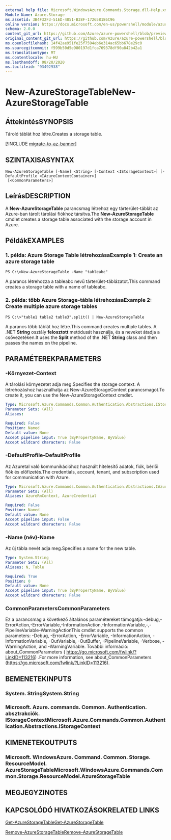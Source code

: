 ```yaml
---
external help file: Microsoft.WindowsAzure.Commands.Storage.dll-Help.xml
Module Name: Azure.Storage
ms.assetid: 3B4F32F3-51ED-4851-B38F-172658186C96
online version: https://docs.microsoft.com/en-us/powershell/module/azure.storage/new-azurestoragetable
schema: 2.0.0
content_git_url: https://github.com/Azure/azure-powershell/blob/preview/src/Storage/Commands.Storage/help/New-AzureStorageTable.md
original_content_git_url: https://github.com/Azure/azure-powershell/blob/preview/src/Storage/Commands.Storage/help/New-AzureStorageTable.md
ms.openlocfilehash: 14f42ae951fe25f7594eb6e314ac65bb678e29c0
ms.sourcegitcommit: f599b50d5e980197d1fca769378df90a842b42a1
ms.translationtype: MT
ms.contentlocale: hu-HU
ms.lasthandoff: 08/20/2020
ms.locfileid: "93492938"
---
```

# <span data-ttu-id="2f162-101">New-AzureStorageTable</span><span class="sxs-lookup"><span data-stu-id="2f162-101">New-AzureStorageTable</span></span>

## <span data-ttu-id="2f162-102">Áttekintés</span><span class="sxs-lookup"><span data-stu-id="2f162-102">SYNOPSIS</span></span>
<span data-ttu-id="2f162-103">Tároló táblát hoz létre.</span><span class="sxs-lookup"><span data-stu-id="2f162-103">Creates a storage table.</span></span>

[!INCLUDE [migrate-to-az-banner](../../includes/migrate-to-az-banner.md)]

## <span data-ttu-id="2f162-104">SZINTAXISA</span><span class="sxs-lookup"><span data-stu-id="2f162-104">SYNTAX</span></span>

```
New-AzureStorageTable [-Name] <String> [-Context <IStorageContext>] [-DefaultProfile <IAzureContextContainer>]
 [<CommonParameters>]
```

## <span data-ttu-id="2f162-105">Leírás</span><span class="sxs-lookup"><span data-stu-id="2f162-105">DESCRIPTION</span></span>
<span data-ttu-id="2f162-106">A **New-AzureStorageTable** parancsmag létrehoz egy tárterület-táblát az Azure-ban tárolt tárolási fiókhoz társítva.</span><span class="sxs-lookup"><span data-stu-id="2f162-106">The **New-AzureStorageTable** cmdlet creates a storage table associated with the storage account in Azure.</span></span>

## <span data-ttu-id="2f162-107">Példák</span><span class="sxs-lookup"><span data-stu-id="2f162-107">EXAMPLES</span></span>

### <span data-ttu-id="2f162-108">1. példa: Azure Storage Table létrehozása</span><span class="sxs-lookup"><span data-stu-id="2f162-108">Example 1: Create an azure storage table</span></span>
```
PS C:\>New-AzureStorageTable -Name "tableabc"
```

<span data-ttu-id="2f162-109">A parancs létrehozza a tableabc nevű tárterület-táblázatot.</span><span class="sxs-lookup"><span data-stu-id="2f162-109">This command creates a storage table with a name of tableabc.</span></span>

### <span data-ttu-id="2f162-110">2. példa: több Azure Storage-tábla létrehozása</span><span class="sxs-lookup"><span data-stu-id="2f162-110">Example 2: Create multiple azure storage tables</span></span>
```
PS C:\>"table1 table2 table3".split() | New-AzureStorageTable
```

<span data-ttu-id="2f162-111">A parancs több táblát hoz létre.</span><span class="sxs-lookup"><span data-stu-id="2f162-111">This command creates multiple tables.</span></span>
<span data-ttu-id="2f162-112">A .NET **String** osztály **felosztott** metódusát használja, és a neveket átadja a csővezetéken.</span><span class="sxs-lookup"><span data-stu-id="2f162-112">It uses the **Split** method of the .NET **String** class and then passes the names on the pipeline.</span></span>

## <span data-ttu-id="2f162-113">PARAMÉTEREK</span><span class="sxs-lookup"><span data-stu-id="2f162-113">PARAMETERS</span></span>

### <span data-ttu-id="2f162-114">-Környezet</span><span class="sxs-lookup"><span data-stu-id="2f162-114">-Context</span></span>
<span data-ttu-id="2f162-115">A tárolási környezetet adja meg.</span><span class="sxs-lookup"><span data-stu-id="2f162-115">Specifies the storage context.</span></span>
<span data-ttu-id="2f162-116">A létrehozáshoz használhatja az New-AzureStorageContext parancsmagot.</span><span class="sxs-lookup"><span data-stu-id="2f162-116">To create it, you can use the New-AzureStorageContext cmdlet.</span></span>

```yaml
Type: Microsoft.Azure.Commands.Common.Authentication.Abstractions.IStorageContext
Parameter Sets: (All)
Aliases:

Required: False
Position: Named
Default value: None
Accept pipeline input: True (ByPropertyName, ByValue)
Accept wildcard characters: False
```

### <span data-ttu-id="2f162-117">-DefaultProfile</span><span class="sxs-lookup"><span data-stu-id="2f162-117">-DefaultProfile</span></span>
<span data-ttu-id="2f162-118">Az Azuretal való kommunikációhoz használt hitelesítő adatok, fiók, bérlői fiók és előfizetés.</span><span class="sxs-lookup"><span data-stu-id="2f162-118">The credentials, account, tenant, and subscription used for communication with Azure.</span></span>

```yaml
Type: Microsoft.Azure.Commands.Common.Authentication.Abstractions.IAzureContextContainer
Parameter Sets: (All)
Aliases: AzureRmContext, AzureCredential

Required: False
Position: Named
Default value: None
Accept pipeline input: False
Accept wildcard characters: False
```

### <span data-ttu-id="2f162-119">-Name (név)</span><span class="sxs-lookup"><span data-stu-id="2f162-119">-Name</span></span>
<span data-ttu-id="2f162-120">Az új tábla nevét adja meg.</span><span class="sxs-lookup"><span data-stu-id="2f162-120">Specifies a name for the new table.</span></span>

```yaml
Type: System.String
Parameter Sets: (All)
Aliases: N, Table

Required: True
Position: 0
Default value: None
Accept pipeline input: True (ByPropertyName, ByValue)
Accept wildcard characters: False
```

### <span data-ttu-id="2f162-121">CommonParameters</span><span class="sxs-lookup"><span data-stu-id="2f162-121">CommonParameters</span></span>
<span data-ttu-id="2f162-122">Ez a parancsmag a következő általános paramétereket támogatja:-debug,-ErrorAction,-ErrorVariable,-InformationAction,-InformationVariable,-,-PipelineVariable-WarningAction</span><span class="sxs-lookup"><span data-stu-id="2f162-122">This cmdlet supports the common parameters: -Debug, -ErrorAction, -ErrorVariable, -InformationAction, -InformationVariable, -OutVariable, -OutBuffer, -PipelineVariable, -Verbose, -WarningAction, and -WarningVariable.</span></span> <span data-ttu-id="2f162-123">További információ: about_CommonParameters ( https://go.microsoft.com/fwlink/?LinkID=113216) .</span><span class="sxs-lookup"><span data-stu-id="2f162-123">For more information, see about_CommonParameters (https://go.microsoft.com/fwlink/?LinkID=113216).</span></span>

## <span data-ttu-id="2f162-124">BEMENETEK</span><span class="sxs-lookup"><span data-stu-id="2f162-124">INPUTS</span></span>

### <span data-ttu-id="2f162-125">System. String</span><span class="sxs-lookup"><span data-stu-id="2f162-125">System.String</span></span>

### <span data-ttu-id="2f162-126">Microsoft. Azure. commands. Common. Authentication. absztrakciók. IStorageContext</span><span class="sxs-lookup"><span data-stu-id="2f162-126">Microsoft.Azure.Commands.Common.Authentication.Abstractions.IStorageContext</span></span>

## <span data-ttu-id="2f162-127">KIMENETEK</span><span class="sxs-lookup"><span data-stu-id="2f162-127">OUTPUTS</span></span>

### <span data-ttu-id="2f162-128">Microsoft. WindowsAzure. Command. Common. Storage. ResourceModel. AzureStorageTable</span><span class="sxs-lookup"><span data-stu-id="2f162-128">Microsoft.WindowsAzure.Commands.Common.Storage.ResourceModel.AzureStorageTable</span></span>

## <span data-ttu-id="2f162-129">MEGJEGYZI</span><span class="sxs-lookup"><span data-stu-id="2f162-129">NOTES</span></span>

## <span data-ttu-id="2f162-130">KAPCSOLÓDÓ HIVATKOZÁSOK</span><span class="sxs-lookup"><span data-stu-id="2f162-130">RELATED LINKS</span></span>

[<span data-ttu-id="2f162-131">Get-AzureStorageTable</span><span class="sxs-lookup"><span data-stu-id="2f162-131">Get-AzureStorageTable</span></span>](./Get-AzureStorageTable.md)

[<span data-ttu-id="2f162-132">Remove-AzureStorageTable</span><span class="sxs-lookup"><span data-stu-id="2f162-132">Remove-AzureStorageTable</span></span>](./Remove-AzureStorageTable.md)


